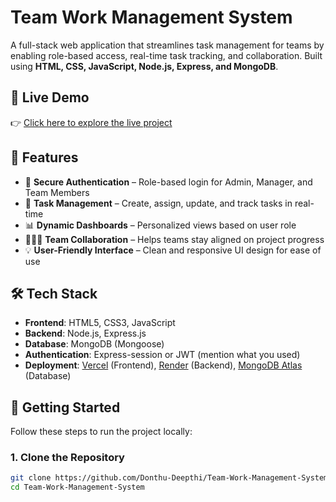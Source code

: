 # Team Work Management System

A full-stack web application that streamlines task management for teams by enabling role-based access, real-time task tracking, and collaboration. Built using **HTML, CSS, JavaScript, Node.js, Express, and MongoDB**.

## 🚀 Live Demo

👉 [Click here to explore the live project](https://team-work-mgmt-system.vercel.app/)

## 📌 Features

- 🔐 **Secure Authentication** – Role-based login for Admin, Manager, and Team Members  
- 📝 **Task Management** – Create, assign, update, and track tasks in real-time  
- 📊 **Dynamic Dashboards** – Personalized views based on user role  
- 🧑‍🤝‍🧑 **Team Collaboration** – Helps teams stay aligned on project progress  
- 💡 **User-Friendly Interface** – Clean and responsive UI design for ease of use  

## 🛠️ Tech Stack

- **Frontend**: HTML5, CSS3, JavaScript  
- **Backend**: Node.js, Express.js  
- **Database**: MongoDB (Mongoose)  
- **Authentication**: Express-session or JWT (mention what you used)  
- **Deployment**: [Vercel](https://vercel.com/) (Frontend), [Render](https://render.com/) (Backend), [MongoDB Atlas](https://www.mongodb.com/cloud/atlas) (Database)

## 🔧 Getting Started

Follow these steps to run the project locally:

### 1. Clone the Repository
```bash
git clone https://github.com/Donthu-Deepthi/Team-Work-Management-System.git
cd Team-Work-Management-System
